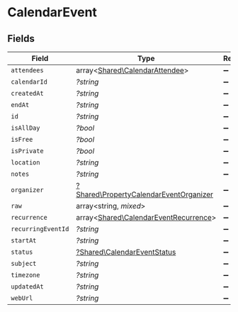 # CalendarEvent


## Fields

| Field                                                                                           | Type                                                                                            | Required                                                                                        | Description                                                                                     |
| ----------------------------------------------------------------------------------------------- | ----------------------------------------------------------------------------------------------- | ----------------------------------------------------------------------------------------------- | ----------------------------------------------------------------------------------------------- |
| `attendees`                                                                                     | array<[Shared\CalendarAttendee](../../Models/Shared/CalendarAttendee.md)>                       | :heavy_minus_sign:                                                                              | N/A                                                                                             |
| `calendarId`                                                                                    | *?string*                                                                                       | :heavy_minus_sign:                                                                              | N/A                                                                                             |
| `createdAt`                                                                                     | *?string*                                                                                       | :heavy_minus_sign:                                                                              | N/A                                                                                             |
| `endAt`                                                                                         | *?string*                                                                                       | :heavy_minus_sign:                                                                              | N/A                                                                                             |
| `id`                                                                                            | *?string*                                                                                       | :heavy_minus_sign:                                                                              | N/A                                                                                             |
| `isAllDay`                                                                                      | *?bool*                                                                                         | :heavy_minus_sign:                                                                              | N/A                                                                                             |
| `isFree`                                                                                        | *?bool*                                                                                         | :heavy_minus_sign:                                                                              | N/A                                                                                             |
| `isPrivate`                                                                                     | *?bool*                                                                                         | :heavy_minus_sign:                                                                              | N/A                                                                                             |
| `location`                                                                                      | *?string*                                                                                       | :heavy_minus_sign:                                                                              | N/A                                                                                             |
| `notes`                                                                                         | *?string*                                                                                       | :heavy_minus_sign:                                                                              | N/A                                                                                             |
| `organizer`                                                                                     | [?Shared\PropertyCalendarEventOrganizer](../../Models/Shared/PropertyCalendarEventOrganizer.md) | :heavy_minus_sign:                                                                              | N/A                                                                                             |
| `raw`                                                                                           | array<string, *mixed*>                                                                          | :heavy_minus_sign:                                                                              | N/A                                                                                             |
| `recurrence`                                                                                    | array<[Shared\CalendarEventRecurrence](../../Models/Shared/CalendarEventRecurrence.md)>         | :heavy_minus_sign:                                                                              | N/A                                                                                             |
| `recurringEventId`                                                                              | *?string*                                                                                       | :heavy_minus_sign:                                                                              | N/A                                                                                             |
| `startAt`                                                                                       | *?string*                                                                                       | :heavy_minus_sign:                                                                              | N/A                                                                                             |
| `status`                                                                                        | [?Shared\CalendarEventStatus](../../Models/Shared/CalendarEventStatus.md)                       | :heavy_minus_sign:                                                                              | N/A                                                                                             |
| `subject`                                                                                       | *?string*                                                                                       | :heavy_minus_sign:                                                                              | N/A                                                                                             |
| `timezone`                                                                                      | *?string*                                                                                       | :heavy_minus_sign:                                                                              | N/A                                                                                             |
| `updatedAt`                                                                                     | *?string*                                                                                       | :heavy_minus_sign:                                                                              | N/A                                                                                             |
| `webUrl`                                                                                        | *?string*                                                                                       | :heavy_minus_sign:                                                                              | N/A                                                                                             |